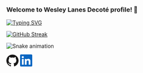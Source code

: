 ### Welcome to Wesley Lanes Decoté profile! 👋

[![Typing SVG](https://readme-typing-svg.herokuapp.com?color=0EA1F7&lines=Full+Stack+Developer)](https://git.io/typing-svg)

[![GitHub Streak](http://github-readme-streak-stats.herokuapp.com?user=WesleyLanes&theme=algolia)](https://git.io/streak-stats)

![Snake animation](https://github.com/WesleyLanes/WesleyLanes/blob/output/github-contribution-grid-snake.svg)

<p align="left">
  <a href="https://github.com/WesleyLanes"><img alt="GitHub" height="32" width="32" src="assets/github.svg"></a>
  <a href="https://linkedin.com/in/wesleydecote"><img alt="LinkedIn" height="32" width="32" src="assets/linkedin.svg"></a>
</p>
